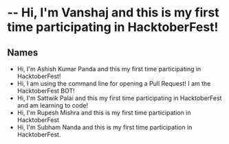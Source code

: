 
-- Hi, I'm  Vanshaj and this is my first time participating in HacktoberFest! 
=======
## Names


- Hi, I'm Ashish Kumar Panda and this my first time participating in HacktoberFest!
- Hi, I am using the command line for opening a Pull Request! I am the HacktoberFest BOT!
- Hi, I'm Sattwik Palai and this my first time participating in HacktoberFest and am learning to code!
- Hi, I'm Rupesh Mishra and this is my first time participation in HacktoberFest
- Hi, I'm Subham Nanda and this is my first time participation in HacktoberFest.
